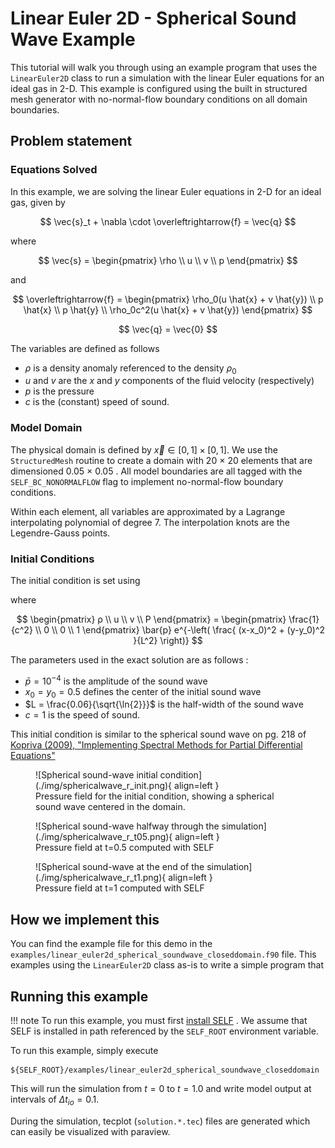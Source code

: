 # Linear Euler 2D - Spherical Sound Wave Example
This tutorial will walk you through using an example program that uses the `LinearEuler2D` class to run a simulation with the linear Euler equations for an ideal gas in 2-D. This example is configured using the built in structured mesh generator with no-normal-flow boundary conditions on all domain boundaries.

## Problem statement

### Equations Solved
In this example, we are solving the linear Euler equations in 2-D for an ideal gas, given by

$$
  \vec{s}_t + \nabla \cdot \overleftrightarrow{f} = \vec{q}
$$

where


$$
    \vec{s} = 
    \begin{pmatrix}
    \rho \\ 
    u \\ 
    v \\ 
    p
    \end{pmatrix}
$$

and

$$
    \overleftrightarrow{f} = 
    \begin{pmatrix}
    \rho_0(u \hat{x} + v \hat{y}) \\
    p \hat{x} \\
    p \hat{y} \\
    \rho_0c^2(u \hat{x} + v \hat{y})
    \end{pmatrix}
$$

$$
    \vec{q} = \vec{0}
$$ 



The variables are defined as follows

* $\rho$ is a density anomaly referenced to the density $\rho_0$
* $u$ and $v$ are the $x$ and $y$ components of the fluid velocity (respectively)
* $p$ is the pressure
* $c$ is the (constant) speed of sound. 

### Model Domain
The physical domain is defined by $\vec{x} \in [0, 1]\times[0,1]$. We use the `StructuredMesh` routine to create a domain with 20 × 20 elements that are dimensioned 0.05 × 0.05 . All model boundaries are all tagged with the `SELF_BC_NONORMALFLOW` flag to implement no-normal-flow boundary conditions.

Within each element, all variables are approximated by a Lagrange interpolating polynomial of degree 7. The interpolation knots are the Legendre-Gauss points.


### Initial Conditions
The initial condition is set using

where

$$
    \begin{pmatrix}
    ρ \\ 
    u \\ 
    v \\ 
    P
    \end{pmatrix} = 
    \begin{pmatrix}
    \frac{1}{c^2} \\
    0 \\ 
    0 \\ 
    1
    \end{pmatrix} \bar{p} e^{-\left( \frac{ (x-x_0)^2 + (y-y_0)^2 }{L^2} \right)}
$$


The parameters used in the exact solution are as follows : 

* $\bar{p} = 10^{-4}$ is the amplitude of the sound wave
* $x_0 = y_0 = 0.5$ defines the center of the initial sound wave
* $L = \frac{0.06}{\sqrt{\ln{2}}}$ is the half-width of the sound wave
* $c = 1$ is the speed of sound.

This initial condition is similar to the spherical sound wave on pg. 218 of [Kopriva (2009), "Implementing Spectral Methods for Partial Differential Equations"](https://link.springer.com/book/10.1007/978-90-481-2261-5)


<figure markdown>
![Spherical sound-wave initial condition](./img/sphericalwave_r_init.png){ align=left }
  <figcaption>Pressure field for the initial condition, showing a spherical sound wave centered in the domain. </figcaption>
</figure>

<figure markdown>
![Spherical sound-wave halfway through the simulation](./img/sphericalwave_r_t05.png){ align=left }
  <figcaption>Pressure field at t=0.5 computed with SELF</figcaption>
</figure>

<figure markdown>
![Spherical sound-wave at the end of the simulation](./img/sphericalwave_r_t1.png){ align=left }
  <figcaption>Pressure field at t=1 computed with SELF</figcaption>
</figure>

## How we implement this
You can find the example file for this demo in the `examples/linear_euler2d_spherical_soundwave_closeddomain.f90` file. This examples using the `LinearEuler2D` class as-is to write a simple program that 

## Running this example

!!! note
    To run this example, you must first [install SELF](../../GettingStarted/install.md) . We assume that SELF is installed in path referenced by the `SELF_ROOT` environment variable.


To run this example, simply execute

```shell
${SELF_ROOT}/examples/linear_euler2d_spherical_soundwave_closeddomain
```

This will run the simulation from $t=0$ to $t=1.0$ and write model output at intervals of $Δ t_{io} = 0.1$.

During the simulation, tecplot (`solution.*.tec`) files are generated which can easily be visualized with paraview.